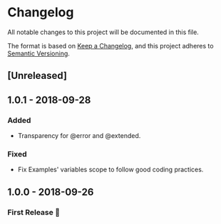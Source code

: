 # Changelog
All notable changes to this project will be documented in this file.

The format is based on [Keep a Changelog](https://keepachangelog.com/en/1.0.0/),
and this project adheres to [Semantic Versioning](https://semver.org/spec/v2.0.0.html).

## [Unreleased]

## 1.0.1 - 2018-09-28
### Added
- Transparency for @error and @extended.

### Fixed
- Fix Examples' variables scope to follow good coding practices.


## 1.0.0 - 2018-09-26
### First Release :tada:
